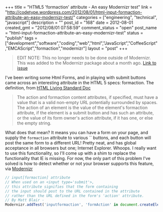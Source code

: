 +++
title = "HTML5 'formaction' attribute - An easy Modernizr test"
link = "http://codetype.wordpress.com/2012/08/01/html-input-formaction-attribute-an-easy-modernizr-test/"
categories = ["engineering", "technical", "javascript"]
description = ""
post_id = "168"
date = 2012-08-01
created_gmt = "2012/08/01 07:58:59"
comment_status = "open"
post_name = "html-input-formaction-attribute-an-easy-modernizr-test"
status = "publish"
tags = ["development","software","coding","web","html","JavaScript","CoffeeScript","EMCAScript","formaction","modernizr"]
layout = "post"
+++

> EDIT NOTE: This no longer needs to be done outside of Modernizr. This was added to the Modernizr package about a month ago. [Link to issue](https://github.com/Modernizr/Modernizr/issues/1067)

I've been writing some Html Forms, and in playing with submit buttons came across an interesting attribute in the HTML 5 specs: formaction. The definition, from [HTML Living Standard Doc](http://www.whatwg.org/specs/web-apps/current-work/multipage/association-of-controls-and-forms.html#attr-fs-formaction)

> The action and formaction content attributes, if specified, must have a value that is a valid non-empty URL potentially surrounded by spaces. The action of an element is the value of the element's formaction attribute, if the element is a submit button and has such an attribute, or the value of its form owner's action attribute, if it has one, or else the empty string.

What does that mean? It means you can have a form on your page, and supply the `formaction` attribute to various `` buttons, and each button will post the same form to a different URL! Pretty neat, and has global acceptance in all browsers but one; Internet Explorer. Whoops. I really want to use this functionality, so I'll come up with a shim to replace the functionality that IE is missing. For now, the only part of this problem I've solved is how to detect whether or not your browser supports this feature, via [Modernizr](http://modernizr.com)

``` js
// input[formaction] attribute
// When used on an <input type='submit'>,
// this attribute signifies that the form containing
// the input should post to the URL contained in the attribute
// rather than the URL defined in the form's 'action' attribute.
// By Matt Blair -
Modernizr.addTest('inputformaction', 'formAction' in document.createElement('input'));
```
